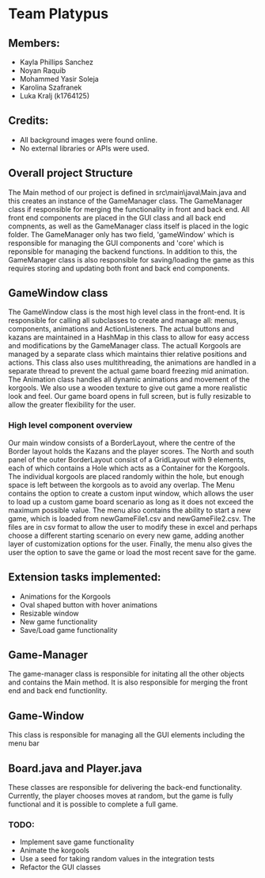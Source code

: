 # Team Platypus

## Members:
- Kayla Phillips Sanchez
- Noyan Raquib
- Mohammed Yasir Soleja
- Karolina Szafranek
- Luka Kralj (k1764125)

## Credits:

- All background images were found online.
- No external libraries or APIs were used.



## Overall project Structure
The Main method of our project is defined in src\main\java\Main.java and this creates an instance of the GameManager class. The GameManager class if responsible for merging the functionality in front and back end. All front end components are placed in the GUI class and all back end compnents, as well as the GameManager class itself is placed in the logic folder. The GameManager only has two field, 'gameWindow' which is responsible for managing the GUI components and 'core' which is reponsible for managing the backend functions. In addition to this, the GameManager class is also responsible for saving/loading the game as this requires storing and updating both front and back end components.

## GameWindow class
The GameWindow class is the most high level class in the front-end. It is responsible for calling all subclasses to create and manage all: menus, components, animations and ActionListeners. The actual buttons and kazans are maintained in a HashMap in this class to allow for easy access and modifications by the GameManager class. The actuall Korgools are managed by a separate class which maintains thier relative positions and actions. This class also uses multithreading, the animations are handled in a separate thread to prevent the actual game board freezing mid animation. The Animation class handles all dynamic animations and movement of the korgools. We also use a wooden texture to give out game a more realistic look and feel. Our game board opens in full screen, but is fully resizable to allow the greater flexibility for the user.

### High level component overview
Our main window consists of a BorderLayout, where the centre of the Border layout holds the Kazans and the player scores. The North and south panel of the outer BorderLayout consist of a GridLayout with 9 elements, each of which contains a Hole which acts as a Container for the Korgools. The individual korgools are placed randomly within the hole, but enough space is left between the korgools as to avoid any overlap. The Menu contains the option to create a custom input window, which allows the user to load up a custom game board scenario as long as it does not exceed the maximum possible value. The menu also contains the ability to start a new game, which is loaded from newGameFile1.csv and newGameFile2.csv. The files are in csv format to allow the user to modify these in excel and perhaps choose a different starting scenario on every new game, adding another layer of customization options for the user. Finally, the menu also gives the user the option to save the game or load the most recent save for the game.

## Extension tasks implemented:
* Animations for the Korgools
* Oval shaped button with hover animations
* Resizable window
* New game functionality
* Save/Load game functionality

## Game-Manager
The game-manager class is responsible for initating all the other objects and contains the Main method. It is also responsible for merging the front end and back end functionlity.

## Game-Window
This class is responsible for managing all the GUI elements including the menu bar

## Board.java and Player.java
These classes are responsible for delivering the back-end functionality. Currently, the player chooses moves at random, but the game is fully functional and it is possible to complete a full game.

### TODO:
- Implement save game functionality
- Animate the korgools
- Use a seed for taking random values in the integration tests
- Refactor the GUI classes
